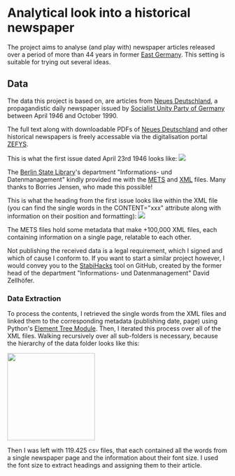 # Analytical look into a historical newspaper

The project aims to analyse (and play with) newspaper articles released over a period of more than 44 years in former [East Germany](https://en.wikipedia.org/wiki/East_Germany). This setting is suitable for trying out several ideas.

## Data
The data this project is based on, are articles from [Neues Deutschland](https://en.wikipedia.org/wiki/Neues_Deutschland), a propagandistic daily newspaper issued by [Socialist Unity Party of Germany](https://en.wikipedia.org/wiki/Socialist_Unity_Party_of_Germany) between April 1946 and October 1990.

The full text along with downloadable PDFs of [Neues Deutschland](https://en.wikipedia.org/wiki/Neues_Deutschland) and other historical newspapers is freely accessable via the digitalisation portal [ZEFYS](https://zefys.staatsbibliothek-berlin.de/?lang=en).

This is what the first issue dated April 23rd 1946 looks like:
<image src="images/1946-23-04_Neues_Deutschland_p1.png"/>

The [Berlin State Library](https://en.wikipedia.org/wiki/Berlin_State_Library)'s department "Informations- und Datenmanagement" kindly provided me with the [METS](https://en.wikipedia.org/wiki/Metadata_Encoding_and_Transmission_Standard) and [XML]() files. Many thanks to Borries Jensen, who made this possible!

This is what the heading from the first issue looks like within the XML file (you can find the single words in the CONTENT="xxx" attribute along with information on their position and formatting):
<image src="images/1946-23-04_XML_Header.png"/>

The METS files hold some metadata that make +100,000 XML files, each containing information on a single page, relatable to each other.

Not publishing the received data is a legal requirement, which I signed and which of cause I conform to. If you want to start a similar project however, I would convey you to the [StabiHacks](https://github.com/elektrobohemian/StabiHacks) tool on GitHub, created by the former head of the department "Informations- und Datenmanagement" David Zellhöfer.

### Data Extraction
To process the contents, I retrieved the single words from the XML files and linked them to the corresponding metadata (publishing date, page) using Python's [Element Tree Module](https://docs.python.org/3/library/xml.etree.elementtree.html). Then, I iterated this process over all of the XML files. Walking recursively over all sub-folders is necessary, because the hierarchy of the data folder looks like this:

<image src="images/Screenshot_from_2022-05-11_23-56-46.png" width="200"/>

Then I was left with 119.425 csv files, that each contained all the words from a single newspaper page and the information about their font size. I used the font size to extract headings and assigning them to their article.
